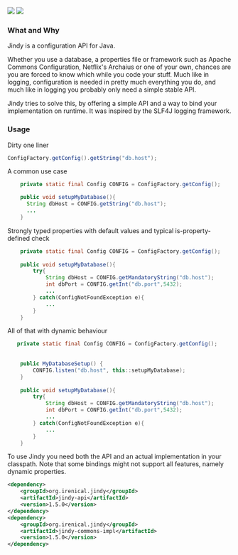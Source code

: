 [![][maven img]][maven]
[![][travis img]][travis]

### What and Why
Jindy is a configuration API for Java.

Whether you use a database, a properties file or framework such as Apache Commons Configuration, Netflix's Archaius 
or one of your own, chances are you are forced to know which while you code your stuff. Much like in logging, 
configuration is needed in pretty much everything you do, and much like in logging you probably only need a simple 
stable API.

Jindy tries to solve this, by offering a simple API and a way to bind your implementation on runtime. It was inspired 
by the SLF4J logging framework.

### Usage
Dirty one liner 
```java
ConfigFactory.getConfig().getString("db.host");
```

A common use case 
```java
    private static final Config CONFIG = ConfigFactory.getConfig();

    public void setupMyDatabase(){
      String dbHost = CONFIG.getString("db.host");
      ...
    }
```

Strongly typed properties with default values and typical is-property-defined check
```java
    private static final Config CONFIG = ConfigFactory.getConfig();
    
    public void setupMyDatabase(){
        try{
            String dbHost = CONFIG.getMandatoryString("db.host");
            int dbPort = CONFIG.getInt("db.port",5432);
            ...
        } catch(ConfigNotFoundException e){
            ...
        }
    }
```

All of that with dynamic behaviour
```java
   private static final Config CONFIG = ConfigFactory.getConfig();
    
    
    public MyDatabaseSetup() {
        CONFIG.listen("db.host", this::setupMyDatabase);
    }
    
    public void setupMyDatabase(){
        try{
            String dbHost = CONFIG.getMandatoryString("db.host");
            int dbPort = CONFIG.getInt("db.port",5432);
            ...
        } catch(ConfigNotFoundException e){
            ...
        }
    }
```

To use Jindy you need both the API and an actual implementation in your classpath. Note that some bindings might not 
support all features, namely dynamic properties.

```xml
<dependency>
    <groupId>org.irenical.jindy</groupId>
    <artifactId>jindy-api</artifactId>
    <version>1.5.0</version>
</dependency>
<dependency>
    <groupId>org.irenical.jindy</groupId>
    <artifactId>jindy-commons-impl</artifactId>
    <version>1.5.0</version>
</dependency>
```

[maven]:http://search.maven.org/#search|gav|1|g:"org.irenical.jindy"%20AND%20a:"jindy-api"
[maven img]:https://maven-badges.herokuapp.com/maven-central/org.irenical.jindy/jindy-api/badge.svg

[travis]:https://travis-ci.org/irenical/jindy
[travis img]:https://travis-ci.org/irenical/jindy.svg?branch=master

